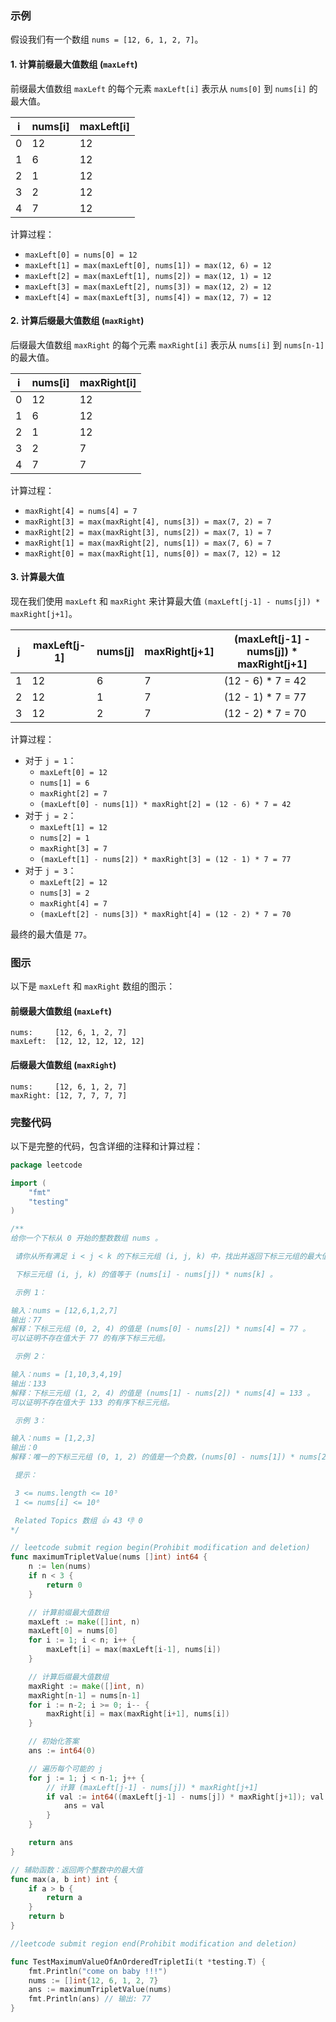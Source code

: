 
### 示例

假设我们有一个数组 `nums = [12, 6, 1, 2, 7]`。

#### 1. 计算前缀最大值数组 (`maxLeft`)

前缀最大值数组 `maxLeft` 的每个元素 `maxLeft[i]` 表示从 `nums[0]` 到 `nums[i]` 的最大值。

| i  | nums[i] | maxLeft[i] |
|----|---------|------------|
| 0  | 12      | 12         |
| 1  | 6       | 12         |
| 2  | 1       | 12         |
| 3  | 2       | 12         |
| 4  | 7       | 12         |

计算过程：
- `maxLeft[0] = nums[0] = 12`
- `maxLeft[1] = max(maxLeft[0], nums[1]) = max(12, 6) = 12`
- `maxLeft[2] = max(maxLeft[1], nums[2]) = max(12, 1) = 12`
- `maxLeft[3] = max(maxLeft[2], nums[3]) = max(12, 2) = 12`
- `maxLeft[4] = max(maxLeft[3], nums[4]) = max(12, 7) = 12`

#### 2. 计算后缀最大值数组 (`maxRight`)

后缀最大值数组 `maxRight` 的每个元素 `maxRight[i]` 表示从 `nums[i]` 到 `nums[n-1]` 的最大值。

| i  | nums[i] | maxRight[i] |
|----|---------|-------------|
| 0  | 12      | 12          |
| 1  | 6       | 12          |
| 2  | 1       | 12          |
| 3  | 2       | 7           |
| 4  | 7       | 7           |

计算过程：
- `maxRight[4] = nums[4] = 7`
- `maxRight[3] = max(maxRight[4], nums[3]) = max(7, 2) = 7`
- `maxRight[2] = max(maxRight[3], nums[2]) = max(7, 1) = 7`
- `maxRight[1] = max(maxRight[2], nums[1]) = max(7, 6) = 7`
- `maxRight[0] = max(maxRight[1], nums[0]) = max(7, 12) = 12`

#### 3. 计算最大值

现在我们使用 `maxLeft` 和 `maxRight` 来计算最大值 `(maxLeft[j-1] - nums[j]) * maxRight[j+1]`。

| j  | maxLeft[j-1] | nums[j] | maxRight[j+1] | (maxLeft[j-1] - nums[j]) * maxRight[j+1] |
|----|--------------|---------|---------------|------------------------------------------|
| 1  | 12           | 6       | 7             | (12 - 6) * 7 = 42                        |
| 2  | 12           | 1       | 7             | (12 - 1) * 7 = 77                        |
| 3  | 12           | 2       | 7             | (12 - 2) * 7 = 70                        |

计算过程：
- 对于 `j = 1`：
    - `maxLeft[0] = 12`
    - `nums[1] = 6`
    - `maxRight[2] = 7`
    - `(maxLeft[0] - nums[1]) * maxRight[2] = (12 - 6) * 7 = 42`
- 对于 `j = 2`：
    - `maxLeft[1] = 12`
    - `nums[2] = 1`
    - `maxRight[3] = 7`
    - `(maxLeft[1] - nums[2]) * maxRight[3] = (12 - 1) * 7 = 77`
- 对于 `j = 3`：
    - `maxLeft[2] = 12`
    - `nums[3] = 2`
    - `maxRight[4] = 7`
    - `(maxLeft[2] - nums[3]) * maxRight[4] = (12 - 2) * 7 = 70`

最终的最大值是 `77`。

### 图示

以下是 `maxLeft` 和 `maxRight` 数组的图示：

#### 前缀最大值数组 (`maxLeft`)

```
nums:     [12, 6, 1, 2, 7]
maxLeft:  [12, 12, 12, 12, 12]
```


#### 后缀最大值数组 (`maxRight`)

```
nums:     [12, 6, 1, 2, 7]
maxRight: [12, 7, 7, 7, 7]
```


### 完整代码

以下是完整的代码，包含详细的注释和计算过程：

```go
package leetcode

import (
	"fmt"
	"testing"
)

/**
给你一个下标从 0 开始的整数数组 nums 。

 请你从所有满足 i < j < k 的下标三元组 (i, j, k) 中，找出并返回下标三元组的最大值。如果所有满足条件的三元组的值都是负数，则返回 0 。

 下标三元组 (i, j, k) 的值等于 (nums[i] - nums[j]) * nums[k] 。

 示例 1：

输入：nums = [12,6,1,2,7]
输出：77
解释：下标三元组 (0, 2, 4) 的值是 (nums[0] - nums[2]) * nums[4] = 77 。
可以证明不存在值大于 77 的有序下标三元组。

 示例 2：

输入：nums = [1,10,3,4,19]
输出：133
解释：下标三元组 (1, 2, 4) 的值是 (nums[1] - nums[2]) * nums[4] = 133 。
可以证明不存在值大于 133 的有序下标三元组。

 示例 3：

输入：nums = [1,2,3]
输出：0
解释：唯一的下标三元组 (0, 1, 2) 的值是一个负数，(nums[0] - nums[1]) * nums[2] = -3 。因此，答案是 0 。

 提示：

 3 <= nums.length <= 10⁵
 1 <= nums[i] <= 10⁶

 Related Topics 数组 👍 43 👎 0
*/

// leetcode submit region begin(Prohibit modification and deletion)
func maximumTripletValue(nums []int) int64 {
	n := len(nums)
	if n < 3 {
		return 0
	}

	// 计算前缀最大值数组
	maxLeft := make([]int, n)
	maxLeft[0] = nums[0]
	for i := 1; i < n; i++ {
		maxLeft[i] = max(maxLeft[i-1], nums[i])
	}

	// 计算后缀最大值数组
	maxRight := make([]int, n)
	maxRight[n-1] = nums[n-1]
	for i := n-2; i >= 0; i-- {
		maxRight[i] = max(maxRight[i+1], nums[i])
	}

	// 初始化答案
	ans := int64(0)

	// 遍历每个可能的 j
	for j := 1; j < n-1; j++ {
		// 计算 (maxLeft[j-1] - nums[j]) * maxRight[j+1]
		if val := int64((maxLeft[j-1] - nums[j]) * maxRight[j+1]); val > ans {
			ans = val
		}
	}

	return ans
}

// 辅助函数：返回两个整数中的最大值
func max(a, b int) int {
	if a > b {
		return a
	}
	return b
}

//leetcode submit region end(Prohibit modification and deletion)

func TestMaximumValueOfAnOrderedTripletIi(t *testing.T) {
	fmt.Println("come on baby !!!")
	nums := []int{12, 6, 1, 2, 7}
	ans := maximumTripletValue(nums)
	fmt.Println(ans) // 输出: 77
}
```
